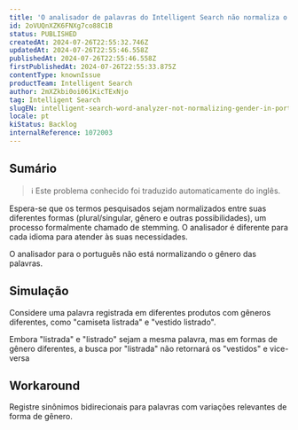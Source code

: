 ```yaml
---
title: 'O analisador de palavras do Intelligent Search não normaliza o gênero em palavras em português'
id: 2oVUQnXZK6FNXg7co88C1B
status: PUBLISHED
createdAt: 2024-07-26T22:55:32.746Z
updatedAt: 2024-07-26T22:55:46.558Z
publishedAt: 2024-07-26T22:55:46.558Z
firstPublishedAt: 2024-07-26T22:55:33.875Z
contentType: knownIssue
productTeam: Intelligent Search
author: 2mXZkbi0oi061KicTExNjo
tag: Intelligent Search
slugEN: intelligent-search-word-analyzer-not-normalizing-gender-in-portuguese-words
locale: pt
kiStatus: Backlog
internalReference: 1072003
---
```


## Sumário

>ℹ️ Este problema conhecido foi traduzido automaticamente do inglês.


Espera-se que os termos pesquisados sejam normalizados entre suas diferentes formas (plural/singular, gênero e outras possibilidades), um processo formalmente chamado de stemming. O analisador é diferente para cada idioma para atender às suas necessidades.

O analisador para o português não está normalizando o gênero das palavras.

## Simulação


Considere uma palavra registrada em diferentes produtos com gêneros diferentes, como "camiseta listrada" e "vestido listrado".

Embora "listrada" e "listrado" sejam a mesma palavra, mas em formas de gênero diferentes, a busca por "listrada" não retornará os "vestidos" e vice-versa

## Workaround


Registre sinônimos bidirecionais para palavras com variações relevantes de forma de gênero.





